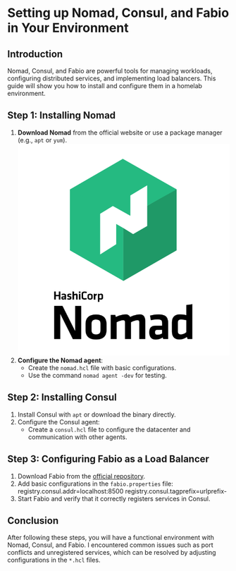 # Setting up Nomad, Consul, and Fabio in Your Environment

## Introduction
Nomad, Consul, and Fabio are powerful tools for managing workloads, configuring distributed services, and implementing load balancers. This guide will show you how to install and configure them in a homelab environment.

## Step 1: Installing Nomad
1. **Download Nomad** from the official website or use a package manager (e.g., `apt` or `yum`).
![Nomad Logo](../images/nomad-logo.svg)
2. **Configure the Nomad agent**:
   - Create the `nomad.hcl` file with basic configurations.
   - Use the command `nomad agent -dev` for testing.

## Step 2: Installing Consul
1. Install Consul with `apt` or download the binary directly.
2. Configure the Consul agent:
   - Create a `consul.hcl` file to configure the datacenter and communication with other agents.

## Step 3: Configuring Fabio as a Load Balancer
1. Download Fabio from the [official repository](https://github.com/fabiolb/fabio).
2. Add basic configurations in the `fabio.properties` file: registry.consul.addr=localhost:8500 registry.consul.tagprefix=urlprefix-
3. Start Fabio and verify that it correctly registers services in Consul.

## Conclusion
After following these steps, you will have a functional environment with Nomad, Consul, and Fabio. I encountered common issues such as port conflicts and unregistered services, which can be resolved by adjusting configurations in the `*.hcl` files.